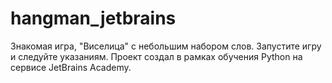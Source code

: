 # hangman_jetbrains
Знакомая игра, "Виселица" с небольшим набором слов. Запустите игру и следуйте указаниям.
Проект создал в рамках обучения Python на сервисе JetBrains Academy.
